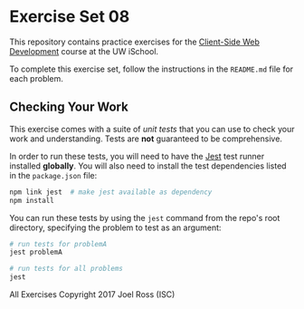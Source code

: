 # Exercise Set 08

This repository contains practice exercises for the [Client-Side Web Development](https://canvas.uw.edu/courses/1118282) course at the UW iSchool.

To complete this exercise set, follow the instructions in the `README.md` file for each problem.

## Checking Your Work
This exercise comes with a suite of _unit tests_ that you can use to check your work and understanding. Tests are **not** guaranteed to be comprehensive.

In order to run these tests, you will need to have the [Jest](https://facebook.github.io/jest/) test runner installed **globally**. You will also need to install the test dependencies listed in the `package.json` file:

```bash
npm link jest  # make jest available as dependency
npm install
```

You can run these tests by using the `jest` command from the repo's root directory, specifying the problem to test as an argument:

```bash
# run tests for problemA
jest problemA

# run tests for all problems
jest
```


All Exercises Copyright 2017 Joel Ross (ISC)
